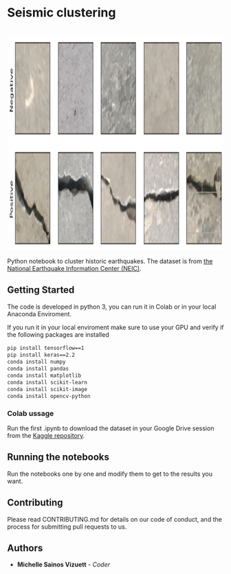 <h1> Seismic clustering </h1>
<br/>
<img src="https://github.com/sainosmichelle/Crack_Surface_Detection/blob/main/images/cracks.png"
  width="800"
  height="500">

<p>Python notebook to cluster historic earthquakes. The dataset is from <a href="https://www.kaggle.com/usgs/earthquake-database" title="Title">the National Earthquake Information Center (NEIC)</a>. </p>



<h2>Getting Started</h2>
The code is developed in python 3, you can run it in Colab or in your local Anaconda Enviroment.

<p>If you run it in your local enviroment make sure to use your GPU and verify if the following packages are installed</p>

```
pip install tensorflow==1
pip install keras==2.2
conda install numpy
conda install pandas
conda install matplotlib
conda install scikit-learn
conda install scikit-image
conda install opencv-python
```

<h3>Colab ussage</h3>
<p>Run the first .ipynb to download the dataset in your Google Drive session from the <a href="https://www.kaggle.com/usgs/earthquake-database" title="Title">
Kaggle repository</a>. </p>

<h2>Running the notebooks</h2>
<p>Run the notebooks one by one and modify them to get to the results you want.</p>


<h2>Contributing</h2>
<p>Please read CONTRIBUTING.md for details on our code of conduct, and the process for submitting pull requests to us.</p>
<h2>Authors</h2>
<ul>
<li> <b>Michelle Sainos Vizuett</b> <em>- Coder</it></em> </li>
</ul>
